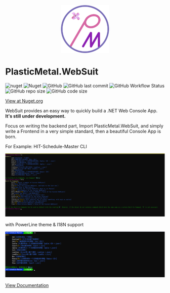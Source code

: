 <div  align=center>
    <img src="images/Plastic-Metal.png" width = 30% height = 30%  />
</div>

# PlasticMetal.WebSuit

![nuget](https://img.shields.io/nuget/v/PlasticMetal.WebSuit?style=flat-square) 
![Nuget](https://img.shields.io/nuget/dt/PlasticMetal.WebSuit?style=flat-square)
![GitHub](https://img.shields.io/github/license/Plastic-Metal/WebSuit?style=flat-square)
![GitHub last commit](https://img.shields.io/github/last-commit/Plastic-Metal/WebSuit?style=flat-square)
![GitHub Workflow Status](https://img.shields.io/github/workflow/status/Plastic-Metal/WebSuit/publish_to_nuget?style=flat-square)
![GitHub repo size](https://img.shields.io/github/repo-size/Plastic-Metal/WebSuit?style=flat-square)
![GitHub code size](https://img.shields.io/github/languages/code-size/Plastic-Metal/WebSuit?style=flat-square)



[View at Nuget.org](https://www.nuget.org/packages/PlasticMetal.WebSuit/)

WebSuit provides an easy way to quickly build a .NET Web Console App. **It's still under development.**

Focus on writing the backend part, Import PlasticMetal.WebSuit, and simply write a Frontend in a very simple standard, then a beautiful Console App is born.

For Example: HIT-Schedule-Master CLI 

![MsRtExample-1](images/MsRtExample-1.png)

with PowerLine theme & I18N support

![MsRtExample-2](images/MsRtExample-2.png)

[View Documentation](https://plastic-metal.github.io/WebSuit/)